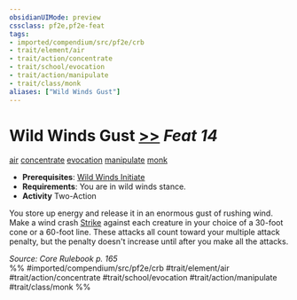 ```yaml
---
obsidianUIMode: preview
cssclass: pf2e,pf2e-feat
tags:
- imported/compendium/src/pf2e/crb
- trait/element/air
- trait/action/concentrate
- trait/school/evocation
- trait/action/manipulate
- trait/class/monk
aliases: ["Wild Winds Gust"]
---
```

# Wild Winds Gust  [>>](chapter-9-playing-the-game.md#Actions "Two-Action") *Feat 14*  
[air](air.md)  [concentrate](concentrate.md)  [evocation](evocation.md)  [manipulate](manipulate.md)  [monk](rules/traits/monk.md)  

- **Prerequisites**: [Wild Winds Initiate](wild-winds-initiate.md)
- **Requirements**: You are in wild winds stance.
- **Activity** Two-Action

You store up energy and release it in an enormous gust of rushing wind. Make a wind crash [Strike](strike.md) against each creature in your choice of a 30-foot cone or a 60-foot line. These attacks all count toward your multiple attack penalty, but the penalty doesn't increase until after you make all the attacks.

*Source: Core Rulebook p. 165*  
%% #imported/compendium/src/pf2e/crb #trait/element/air #trait/action/concentrate #trait/school/evocation #trait/action/manipulate #trait/class/monk %%